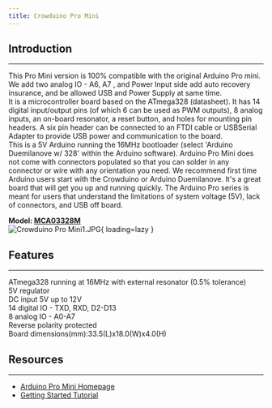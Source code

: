 ```yaml
---
title: Crowduino Pro Mini
---
```


## Introduction
------------

This Pro Mini version is 100% compatible with the original Arduino Pro mini. We add two analog IO - A6, A7 , and Power Input side add auto recovery insurance, and be allowed USB and Power Supply at same time.  
It is a microcontroller board based on the ATmega328 (datasheet). It has 14 digital input/output pins (of which 6 can be used as PWM outputs), 8 analog inputs, an on-board resonator, a reset button, and holes for mounting pin headers. A six pin header can be connected to an FTDI cable or USBSerial Adapter to provide USB power and communication to the board.  
This is a 5V Arduino running the 16MHz bootloader (select 'Arduino Duemilanove w/ 328' within the Arduino software). Arduino Pro Mini does not come with connectors populated so that you can solder in any connector or wire with any orientation you need. We recommend first time Arduino users start with the Crowduino or Arduino Duemilanove. It's a great board that will get you up and running quickly. The Arduino Pro series is meant for users that understand the limitations of system voltage (5V), lack of connectors, and USB off board.

**Model: [MCA03328M](http://www.elecrow.com/crowduino-pro-miniarduino-compatible-p-342.html)**  
![Crowduino Pro Mini1.JPG](https://wiki.elecrow.com/images/thumb/3/30/Crowduino_Pro_Mini1.JPG/600px-Crowduino_Pro_Mini1.JPG){ loading=lazy }

## Features
--------

ATmega328 running at 16MHz with external resonator (0.5% tolerance)  
5V regulator  
DC input 5V up to 12V  
14 digital IO - TXD, RXD, D2-D13  
8 analog IO - A0-A7  
Reverse polarity protected  
Board dimensions(mm):33.5(L)x18.0(W)x4.0(H)

## Resources
---------

- [Arduino Pro Mini Homepage](https://www.arduino.cc/en/Main/ArduinoBoardProMini)
- [Getting Started Tutorial](https://www.arduino.cc/en/Guide/ArduinoProMini)